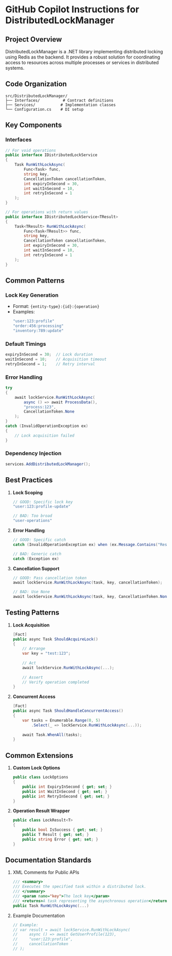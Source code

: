 # GitHub Copilot Instructions for DistributedLockManager

## Project Overview

DistributedLockManager is a .NET library implementing distributed locking using Redis as the backend. It provides a robust solution for coordinating access to resources across multiple processes or services in distributed systems.

## Code Organization

```
src/DistributedLockManager/
├── Interfaces/          # Contract definitions
├── Services/           # Implementation classes
└── Configuration.cs    # DI setup
```

## Key Components

### Interfaces

```csharp
// For void operations
public interface IDistributedLockService
{
    Task RunWithLockAsync(
        Func<Task> func, 
        string key, 
        CancellationToken cancellationToken, 
        int expiryInSecond = 30, 
        int waitInSecond = 10, 
        int retryInSecond = 1
    );
}

// For operations with return values
public interface IDistributedLockService<TResult>
{
    Task<TResult> RunWithLockAsync(
        Func<Task<TResult>> func, 
        string key, 
        CancellationToken cancellationToken, 
        int expiryInSecond = 30, 
        int waitInSecond = 10, 
        int retryInSecond = 1
    );
}
```

## Common Patterns

### Lock Key Generation
- Format: `{entity-type}:{id}:{operation}`
- Examples:
  ```csharp
  "user:123:profile"
  "order:456:processing"
  "inventory:789:update"
  ```

### Default Timings
```csharp
expiryInSecond = 30;  // Lock duration
waitInSecond = 10;    // Acquisition timeout
retryInSecond = 1;    // Retry interval
```

### Error Handling
```csharp
try
{
    await lockService.RunWithLockAsync(
        async () => await ProcessData(),
        "process:123",
        CancellationToken.None
    );
}
catch (InvalidOperationException ex) 
{
    // Lock acquisition failed
}
```

### Dependency Injection
```csharp
services.AddDistributedLockManager();
```

## Best Practices

1. **Lock Scoping**
   ```csharp
   // GOOD: Specific lock key
   "user:123:profile-update"
   
   // BAD: Too broad
   "user-operations"
   ```

2. **Error Handling**
   ```csharp
   // GOOD: Specific catch
   catch (InvalidOperationException ex) when (ex.Message.Contains("Resource is locked"))
   
   // BAD: Generic catch
   catch (Exception ex)
   ```

3. **Cancellation Support**
   ```csharp
   // GOOD: Pass cancellation token
   await lockService.RunWithLockAsync(task, key, cancellationToken);
   
   // BAD: Use None
   await lockService.RunWithLockAsync(task, key, CancellationToken.None);
   ```

## Testing Patterns

1. **Lock Acquisition**
   ```csharp
   [Fact]
   public async Task ShouldAcquireLock()
   {
       // Arrange
       var key = "test:123";
       
       // Act
       await lockService.RunWithLockAsync(...);
       
       // Assert
       // Verify operation completed
   }
   ```

2. **Concurrent Access**
   ```csharp
   [Fact]
   public async Task ShouldHandleConcurrentAccess()
   {
       var tasks = Enumerable.Range(0, 5)
           .Select(_ => lockService.RunWithLockAsync(...));
       
       await Task.WhenAll(tasks);
   }
   ```

## Common Extensions

1. **Custom Lock Options**
   ```csharp
   public class LockOptions
   {
       public int ExpiryInSecond { get; set; }
       public int WaitInSecond { get; set; }
       public int RetryInSecond { get; set; }
   }
   ```

2. **Operation Result Wrapper**
   ```csharp
   public class LockResult<T>
   {
       public bool IsSuccess { get; set; }
       public T Result { get; set; }
       public string Error { get; set; }
   }
   ```

## Documentation Standards

1. XML Comments for Public APIs
   ```csharp
   /// <summary>
   /// Executes the specified task within a distributed lock.
   /// </summary>
   /// <param name="key">The lock key</param>
   /// <returns>A task representing the asynchronous operation</returns>
   public Task RunWithLockAsync(...)
   ```

2. Example Documentation
   ```csharp
   // Example:
   // var result = await lockService.RunWithLockAsync(
   //     async () => await GetUserProfile(123),
   //     "user:123:profile",
   //     cancellationToken
   // );
   ```